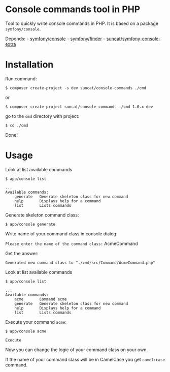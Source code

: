 Console commands tool in PHP
================

Tool to quickly write console commands in PHP.
It is based on a package `symfony/console`.

Depends:
    - [symfony/console](https://github.com/symfony/Console)
    - [symfony/finder](https://github.com/symfony/Finder)
    - [suncat/symfony-console-extra](https://github.com/suncat2000/symfony-console-extra)

Installation
================

Run command:
````
$ composer create-project -s dev suncat/console-commands ./cmd
````
or
````
$ composer create-project suncat/console-commands ./cmd 1.0.x-dev
````

go to the `cmd` directory with project:

````
$ cd ./cmd
````
Done!

Usage
===============

Look at list available commands
````
$ app/console list
````

````
...
Available commands:
    generate   Generate skeleton class for new command
    help       Displays help for a command
    list       Lists commands
````

Generate skeleton command class:
````
$ app/console generate
````
Write name of your command class in console dialog:

`Please enter the name of the command class:` AcmeCommand

Get the answer:
````
Generated new command class to "./cmd/src/Command/AcmeCommand.php"
````
Look at list available commands
````
$ app/console list
````
````
...
Available commands:
    acme       Command acme
    generate   Generate skeleton class for new command
    help       Displays help for a command
    list       Lists commands
````

Execute your command `acme`:

````
$ app/console acme

Execute

````
Now you can change the logic of your command class on your own.

If the name of your command class will be in CamelCase you get `camel:case` command.